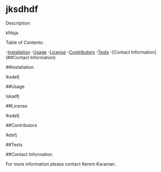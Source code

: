 
# **jksdhdf**

Description:

kfdsja

Table of Contents:

-[Installation](Installation)
-[Usage](##Usage)
-[License](##License)
-[Contributors](##Contributors)
-[Tests](##Tests)
-[Contact Information](##Contact Information)

##Installation

lksdafj

##Usage

lskadfj

##License

lksdafj

##Contributors

lkdsfj

##Tests


##Contact Information

For more information please contact Kerem Karaman.

